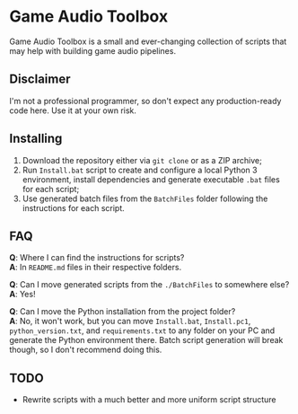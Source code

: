 # Game Audio Toolbox
Game Audio Toolbox is a small and ever-changing collection of scripts that may help with building game audio pipelines.

## Disclaimer
I'm not a professional programmer, so don't expect any production-ready code here. Use it at your own risk.

## Installing
1. Download the repository either via `git clone` or as a ZIP archive;
2. Run `Install.bat` script to create and configure a local Python 3 environment, install dependencies and generate executable `.bat` files for each script;
5. Use generated batch files from the `BatchFiles` folder following the instructions for each script.

## FAQ
**Q**: Where I can find the instructions for scripts?<br>
**A**: In `README.md` files in their respective folders. 

**Q**: Can I move generated scripts from the `./BatchFiles` to somewhere else?<br>
**A**: Yes!

**Q**: Can I move the Python installation from the project folder?<br>
**A**: No, it won't work, but you can move `Install.bat`, `Install.pc1`, `python_version.txt`, and `requirements.txt` to any folder on your PC and generate the Python environment there. Batch script generation will break though, so I don't recommend doing this.

## TODO
* Rewrite scripts with a much better and more uniform script structure
